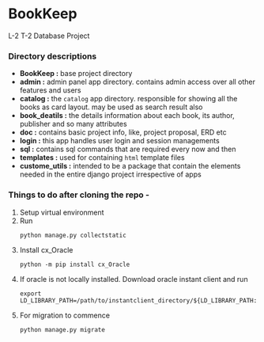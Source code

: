# BookKeep
L-2 T-2 Database Project

### Directory descriptions
* **BookKeep :** base project directory
* **admin :** admin panel app directory. contains admin access over all other features and users
* **catalog :** the `catalog` app directory. responsible for showing all the books as card layout. may be used as search result also
* **book_deatils :** the details information about each book, its author, publisher and so many attributes
* **doc :** contains basic project info, like, project proposal, ERD etc
* **login :** this app handles user login and session managements
* **sql :** contains sql commands that are required every now and then
* **templates :** used for containing `html` template files
* **custome_utils :** intended to be a package that contain the elements needed in the entire django project irrespective of apps

### Things to do after cloning the repo -
1. Setup virtual environment
2. Run
    ```
    python manage.py collectstatic
    ```
3. Install cx\_Oracle
	```
	python -m pip install cx_Oracle
	```
4. If oracle is not locally installed. Download oracle instant client and run
	```
	export LD_LIBRARY_PATH=/path/to/instantclient_directory/${LD_LIBRARY_PATH:+:$LD_LIBRARY_PATH}
	```
5. For migration to commence
	```
	python manage.py migrate
	```
